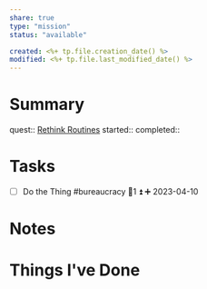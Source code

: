 ```yaml
---
share: true
type: "mission"
status: "available"

created: <%+ tp.file.creation_date() %> 
modified: <%+ tp.file.last_modified_date() %>
---
```

 
# Summary
quest:: [Rethink Routines](./Rethink%20Routines.md)
started:: 
completed::
# Tasks
- [ ] Do the Thing  #bureaucracy 🥄1 ⏫ ➕ 2023-04-10  

# Notes

# Things I've Done